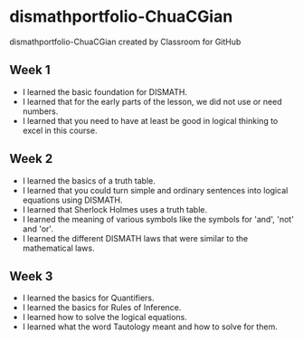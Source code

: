 # dismathportfolio-ChuaCGian
dismathportfolio-ChuaCGian created by Classroom for GitHub

## Week 1
- I learned the basic foundation for DISMATH.
- I learned that for the early parts of the lesson, we did not use or need numbers.
- I learned that you need to have at least be good in logical thinking to excel in this course.

## Week 2
- I learned the basics of a truth table.
- I learned that you could turn simple and ordinary sentences into logical equations using DISMATH.
- I learned that Sherlock Holmes uses a truth table.
- I learned the meaning of various symbols like the symbols for 'and', 'not' and 'or'.
- I learned the different DISMATH laws that were similar to the mathematical laws.

## Week 3
- I learned the basics for Quantifiers.
- I learned the basics for Rules of Inference.
- I learned how to solve the logical equations.
- I learned what the word Tautology meant and how to solve for them.
